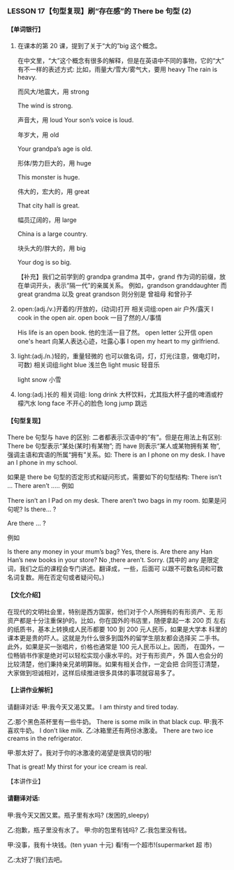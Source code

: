 ### LESSON 17【句型复现】刷“存在感”的 There be 句型 (2)

#### 【单词银行】

1. 在课本的第 20 课，提到了关于“大的”big 这个概念。

   在中文里，“大”这个概念有很多的解释，但是在英语中不同的事物，它的“大” 有不一样的表述方式:
   比如，雨量大/雪大/雾气大，要用 heavy
   The rain is heavy.

   而风大/地震大，用 strong 

   The wind is strong. 

   声音大，用 loud
   Your son’s voice is loud. 

   年岁大，用 old

   Your grandpa’s age is old. 

   形体/势力巨大的，用 huge 

   This monster is huge. 

   伟大的，宏大的，用 great 

   That city hall is great. 

   幅员辽阔的，用 large 

   China is a large country. 

   块头大的/胖大的，用 big

   Your dog is so big.

   【补充】我们之前学到的 grandpa grandma
   其中，grand 作为词的前缀，放在单词开头，表示“隔一代”的亲属关系。 例如，grandson granddaughter
   而 great grandma 以及 great grandson 则分别是 曾祖母 和曾孙子

2. open:(adj./v.)开着的/开放的，(动词)打开 相关词组:open air 户外/露天
   I cook in the open air.
   open book 一目了然的人/事情

   His life is an open book. 他的生活一目了然。 open letter 公开信
   open one's heart 向某人表达心迹，吐露心事 I open my heart to my girlfriend.

3. light:(adj./n.)轻的，重量轻微的 也可以做名词，灯，灯光(注意，做电灯时，可数) 相关词组:light blue 浅兰色
   light music 轻音乐

   light snow 小雪

4. long:(adj.)长的
   相关词组:
   long drink 大杯饮料，尤其指大杯子盛的啤酒或柠檬汽水
   long face 不开心的脸色
   long jump 跳远

#### 【句型复现】

There be 句型与 have 的区别: 二者都表示汉语中的“有”。但是在用法上有区别:
There be 句型表示“某处(某时)有某物”; 而 have 则表示“某人或某物拥有某 物”, 强调主语和宾语的所属“拥有”关系。如:
There is an I phone on my desk.
I have an I phone in my school.

如果是 there be 句型的否定形式和疑问形式，需要如下的句型结构: There isn’t ...
There aren’t .....
例如

There isn’t an I Pad on my desk. There aren’t two bags in my room. 如果是问句呢?
Is there... ?

Are there ... ?

例如

Is there any money in your mum’s bag?
Yes, there is.
Are there any Han Han’s new books in your store?
No ,there aren’t. Sorry.
(其中的 any 是限定词，我们之后的课程会专门讲述。翻译成，一些，后面可 以跟不可数名词和可数名词复数。用在否定句或者疑问句。)

#### 【文化介绍】

在现代的文明社会里，特别是西方国家，他们对于个人所拥有的有形资产、无 形资产都是十分注重保护的。比如，你在国外的书店里，随便拿起一本 200 页 左右的纸质书，基本上转换成人民币都要 100 到 200 元人民币，如果是大学本 科里的课本更是贵的吓人。这就是为什么很多到国外的留学生朋友都会选择买 二手书。此外，如果是买一张唱片，价格也通常是 100 元人民币以上。因而， 在国外，一位畅销书作家是绝对可以轻松实现小康水平的。对于有形资产，外 国人也会分的比较清楚，他们秉持亲兄弟明算账。如果有相关合作，一定会把 合同签订清楚，大家做到坦诚相对，这样后续推进很多具体的事项就容易多了。

#### 【上讲作业解析】

请翻译对话:
甲:我今天又渴又累。
I am thirsty and tired today. 

乙:那个黑色茶杯里有一些牛奶。
There is some milk in that black cup.
甲:我不喜欢牛奶。
I don’t like milk.
乙:冰箱里还有两份冰激凌。
There are two ice creams in the refrigerator. 

甲:那太好了。我对于你的冰激凌的渴望是很真切的哦!

That is great! My thirst for your ice cream is real.

【本讲作业】 

#### 请翻译对话:

甲:我今天又困又累。瓶子里有水吗? (发困的,sleepy) 

乙:抱歉，瓶子里没有水了。
甲:你的包里有钱吗?
乙:我包里没有钱。

甲:没事，我有十块钱。(ten yuan 十元) 看!有一个超市!(supermarket 超 市)

乙:太好了!我们去吧。